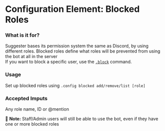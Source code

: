# Configuration Element: Blocked Roles

### What is it for?
Suggester bases its permission system the same as Discord, by using different roles. Blocked roles define what roles will be prevented from using the bot at all in the server\
If you want to block a specific user, use the [`.block`](staff/block.md) command.

### Usage
Set up blocked roles using `.config blocked add/remove/list [role]`

### Accepted Imputs
Any role name, ID or @mention

📝 **Note:** Staff/Admin users will still be able to use the bot, even if they have one or more blocked roles
